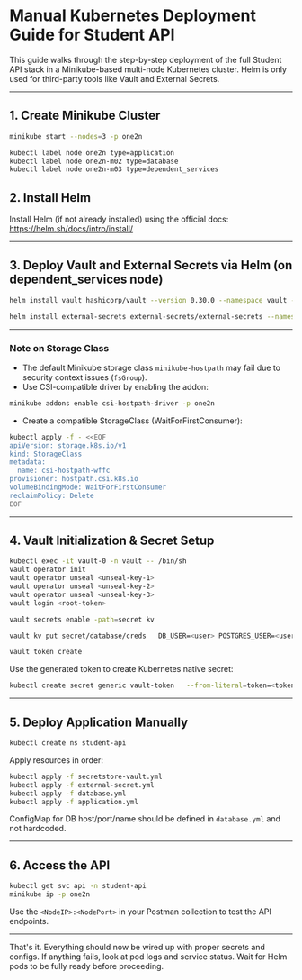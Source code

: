 # Manual Kubernetes Deployment Guide for Student API

This guide walks through the step-by-step deployment of the full Student API stack in a Minikube-based multi-node Kubernetes cluster. Helm is only used for third-party tools like Vault and External Secrets.

---

## 1. Create Minikube Cluster

```bash
minikube start --nodes=3 -p one2n

kubectl label node one2n type=application
kubectl label node one2n-m02 type=database
kubectl label node one2n-m03 type=dependent_services
```

## 2. Install Helm

Install Helm (if not already installed) using the official docs: https://helm.sh/docs/intro/install/

---

## 3. Deploy Vault and External Secrets via Helm (on dependent_services node)

```bash
helm install vault hashicorp/vault --version 0.30.0 --namespace vault --create-namespace   --set server.dataStorage.storageClass=csi-hostpath-wffc   --set server.securityContext.runAsUser=100   --set server.securityContext.fsGroup=100   --set "server.nodeSelector.type=dependent_services"   --set server.dataStorage.size=100Mi

helm install external-secrets external-secrets/external-secrets --namespace external-secrets   --create-namespace --set installCRDs=true   --set "nodeSelector.type=dependent_services"
```

---

### Note on Storage Class

- The default Minikube storage class `minikube-hostpath` may fail due to security context issues (`fsGroup`).
- Use CSI-compatible driver by enabling the addon:

```bash
minikube addons enable csi-hostpath-driver -p one2n
```

- Create a compatible StorageClass (WaitForFirstConsumer):

```bash
kubectl apply -f - <<EOF
apiVersion: storage.k8s.io/v1
kind: StorageClass
metadata:
  name: csi-hostpath-wffc
provisioner: hostpath.csi.k8s.io
volumeBindingMode: WaitForFirstConsumer
reclaimPolicy: Delete
EOF
```

---

## 4. Vault Initialization & Secret Setup

```bash
kubectl exec -it vault-0 -n vault -- /bin/sh
vault operator init
vault operator unseal <unseal-key-1>
vault operator unseal <unseal-key-2>
vault operator unseal <unseal-key-3>
vault login <root-token>

vault secrets enable -path=secret kv

vault kv put secret/database/creds   DB_USER=<user> POSTGRES_USER=<user>   DB_PASSWORD=<pwd> POSTGRES_PASSWORD=<pwd>

vault token create
```

Use the generated token to create Kubernetes native secret:

```bash
kubectl create secret generic vault-token   --from-literal=token=<token>   -n student-api
```

---

## 5. Deploy Application Manually

```bash
kubectl create ns student-api
```

Apply resources in order:

```bash
kubectl apply -f secretstore-vault.yml
kubectl apply -f external-secret.yml
kubectl apply -f database.yml
kubectl apply -f application.yml
```

ConfigMap for DB host/port/name should be defined in `database.yml` and not hardcoded.

---

## 6. Access the API

```bash
kubectl get svc api -n student-api
minikube ip -p one2n
```

Use the `<NodeIP>:<NodePort>` in your Postman collection to test the API endpoints.

---

That's it. Everything should now be wired up with proper secrets and configs. If anything fails, look at pod logs and service status. Wait for Helm pods to be fully ready before proceeding.